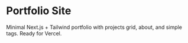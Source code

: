 # Portfolio Site
Minimal Next.js + Tailwind portfolio with projects grid, about, and simple tags. Ready for Vercel.